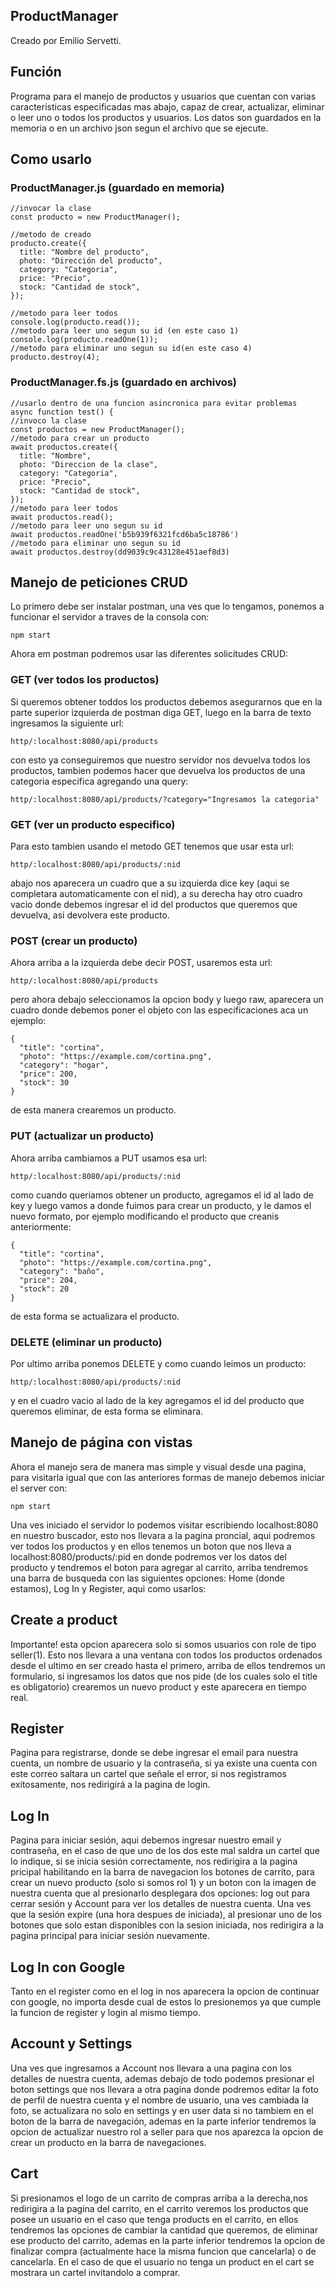 ## ProductManager
Creado por Emilio Servetti.
## Función

Programa para el manejo de productos y usuarios que cuentan con varias caracteristicas especificadas mas abajo, capaz de crear, actualizar, eliminar o leer uno o todos los productos y usuarios.
Los datos son guardados en la memoria o en un archivo json segun el archivo que se ejecute.
## Como usarlo
### ProductManager.js (guardado en memoria)
```
//invocar la clase
const producto = new ProductManager();

//metodo de creado
producto.create({
  title: "Nombre del producto",
  photo: "Dirección del producto",
  category: "Categoria",
  price: "Precio",
  stock: "Cantidad de stock",
});

//metodo para leer todos
console.log(producto.read());
//metodo para leer uno segun su id (en este caso 1)
console.log(producto.readOne(1));
//metodo para eliminar uno segun su id(en este caso 4)
producto.destroy(4);
```
### ProductManager.fs.js (guardado en archivos)
```
//usarlo dentro de una funcion asincronica para evitar problemas
async function test() {
//invoco la clase
const productos = new ProductManager();
//metodo para crear un producto
await productos.create({
  title: "Nombre",
  photo: "Direccion de la clase",
  category: "Categoria",
  price: "Precio",
  stock: "Cantidad de stock",
});
//metodo para leer todos 
await productos.read();
//metodo para leer uno segun su id
await productos.readOne('b5b939f6321fcd6ba5c18786')
//metodo para eliminar uno segun su id
await productos.destroy(dd9039c9c43128e451aef8d3)

```

## Manejo de peticiones CRUD
Lo primero debe ser instalar postman, una ves que lo tengamos, ponemos a funcionar el servidor a traves de la consola con: 
```
npm start
```
Ahora em postman podremos usar las diferentes solicitudes CRUD:
### GET (ver todos los productos)
Si queremos obtener toddos los productos debemos asegurarnos que en la parte superior izquierda de postman diga GET, luego en la barra de texto ingresamos la siguiente url:
```
http/:localhost:8080/api/products
```
con esto ya conseguiremos que nuestro servidor nos devuelva todos los productos, tambien podemos hacer que devuelva los productos de una categoria especifica agregando una query:
```
http/:localhost:8080/api/products/?category="Ingresamos la categoria"
```
### GET (ver un producto especifico)
Para esto tambien usando el metodo GET tenemos que usar esta url:
```
http/:localhost:8080/api/products/:nid
```
abajo nos aparecera un cuadro que a su izquierda dice key (aqui se completara automaticamente con el nid), a su derecha hay otro cuadro vacio donde debemos ingresar el id del productos que queremos que devuelva, asi devolvera este producto.
### POST (crear un producto)
Ahora arriba a la izquierda debe decir POST, usaremos esta url:
```
http/:localhost:8080/api/products
```
pero ahora debajo seleccionamos la opcion body y luego raw, aparecera un cuadro donde debemos poner el objeto con las especificaciones aca un ejemplo:
```
{
  "title": "cortina",
  "photo": "https://example.com/cortina.png",
  "category": "hogar",
  "price": 200,
  "stock": 30
}
```
de esta manera crearemos un producto.
### PUT (actualizar un producto)
Ahora arriba cambiamos a PUT usamos esa url:
```
http/:localhost:8080/api/products/:nid
```
como cuando queriamos obtener un producto, agregamos el id al lado de key y luego vamos a donde fuimos para crear un producto, y le damos el nuevo formato, por ejemplo modificando el producto que creanis anteriormente:
```
{
  "title": "cortina",
  "photo": "https://example.com/cortina.png",
  "category": "baño",
  "price": 204,
  "stock": 20
}
```
de esta forma se actualizara el producto.
### DELETE (eliminar un producto)
Por ultimo arriba ponemos DELETE y como cuando leimos un producto:
```
http/:localhost:8080/api/products/:nid
```
y en el cuadro vacio al lado de la key agregamos el id del producto que queremos eliminar, de esta forma se eliminara.
## Manejo de página con vistas
Ahora el manejo sera de manera mas simple y visual desde una pagina, para visitarla igual que con las anteriores formas de manejo debemos iniciar el server con:
```
npm start
```
Una ves iniciado el servidor lo podemos visitar escribiendo localhost:8080 en nuestro buscador, esto nos llevara a la pagina proncial, aqui podremos ver todos los productos y en ellos tenemos un boton que nos lleva a  localhost:8080/products/:pid en donde podremos ver los datos del producto y tendremos el boton para agregar al carrito, arriba tendremos una barra de busqueda con las siguientes opciones: Home (donde estamos), Log In y Register, aqui como usarlos:
## Create a product
Importante! esta opcion aparecera solo si somos usuarios con role de tipo seller(1).
Esto nos llevara a una ventana con todos los productos ordenados desde el ultimo en ser creado hasta el primero, arriba de ellos tendremos un formulario, si ingresamos los datos que nos pide (de los cuales solo el title es obligatorio) crearemos un nuevo product y este aparecera en tiempo real.
## Register
Pagina para registrarse, donde se debe ingresar el email para nuestra cuenta, un nombre de usuario y la contraseña, si ya existe una cuenta con este correo saltara un cartel que señale el error, si nos registramos exitosamente, nos redirigirá a la pagina de login.
## Log In 
Pagina para iniciar sesión, aqui debemos ingresar nuestro email y contraseña, en el caso de que uno de los dos este mal saldra un cartel que lo indique, si se inicia sesión correctamente, nos redirigira a la pagina pricipal habilitando en la barra de navegacion los botones de carrito, para crear un nuevo producto (solo si somos rol 1) y un boton con la imagen de nuestra cuenta que al presionarlo desplegara dos opciones: log out para cerrar sesión y Account para ver los detalles de nuestra cuenta. Una ves que la sesión expire (una hora despues de iniciada), al presionar uno de los botones que solo estan disponibles con la sesion iniciada, nos redirigira a la pagina principal para iniciar sesión nuevamente.
## Log In con Google
Tanto en el register como en el log in nos aparecera la opcion de continuar con google, no importa desde cual de estos lo presionemos ya que cumple la funcion de register y login al mismo tiempo.
## Account y Settings
Una ves que ingresamos a Account nos llevara a una pagina con los detalles de nuestra cuenta, ademas debajo de todo podemos presionar el boton settings que nos llevara a otra pagina donde podremos editar la foto de perfil de nuestra cuenta y el nombre de usuario, una ves cambiada la foto, se actualizara no solo en settings y en user data si no tambiem en el boton de la barra de navegación, ademas en la parte inferior tendremos la opcion de actualizar nuestro rol a seller para que nos aparezca la opcion de crear un producto en la barra de navegaciones.
## Cart
Si presionamos el logo de un carrito de compras arriba a la derecha,nos redirigira a la pagina del carrito, en el carrito veremos los productos que posee un usuario en el caso que tenga products en el carrito, en ellos tendremos las opciones de cambiar la cantidad que queremos, de eliminar ese producto del carrito, ademas en la parte inferior tendremos la opcion de finalizar compra (actualmente hace la misma funcion que cancelarla) o de cancelarla. 
En el caso de que el usuario no tenga un product en el cart se mostrara un cartel invitandolo a comprar.


